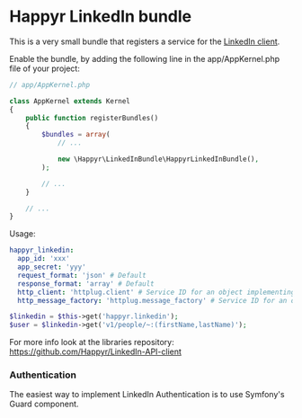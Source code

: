# Happyr LinkedIn bundle

This is a very small bundle that registers a service for the [LinkedIn client](https://github.com/Happyr/LinkedIn-API-client).  

Enable the bundle, by adding the following line in the app/AppKernel.php file of your project:
```php
// app/AppKernel.php

class AppKernel extends Kernel
{
    public function registerBundles()
    {
        $bundles = array(
            // ...

            new \Happyr\LinkedInBundle\HappyrLinkedInBundle(),
        );

        // ...
    }

    // ...
}
```

Usage: 

```yaml
happyr_linkedin:
  app_id: 'xxx'
  app_secret: 'yyy'
  request_format: 'json' # Default
  response_format: 'array' # Default
  http_client: 'httplug.client' # Service ID for an object implementing Http\Client\HttpClient 
  http_message_factory: 'httplug.message_factory' # Service ID for an object implementing Http\Message\MessageFactory
```

```php
$linkedin = $this->get('happyr.linkedin');
$user = $linkedin->get('v1/people/~:(firstName,lastName)');
```

For more info look at the libraries repository: https://github.com/Happyr/LinkedIn-API-client

### Authentication

The easiest way to implement LinkedIn Authentication is to use Symfony's Guard component. 
